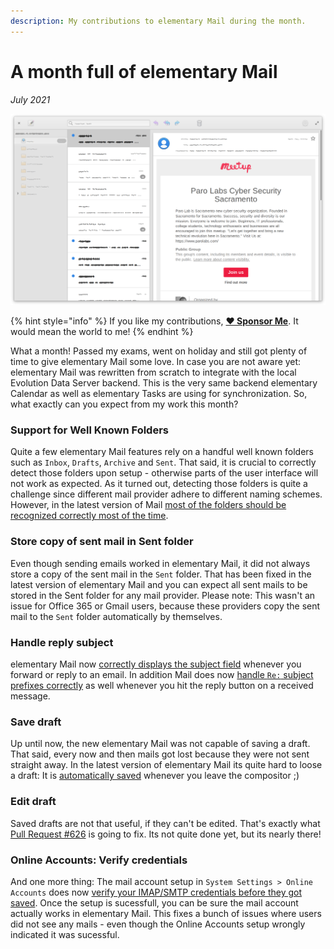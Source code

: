 ```yaml
---
description: My contributions to elementary Mail during the month.
---
```


# A month full of elementary Mail

_July 2021_

![elementary Mail](../.gitbook/assets/io.elementary.mail.png)

{% hint style="info" %}
If you like my contributions, [**❤️ Sponsor Me**](https://github.com/sponsors/marbetschar). It would mean the world to me!
{% endhint %}

What a month! Passed my exams, went on holiday and still got plenty of time to give elementary Mail some love. In case you are not aware yet: elementary Mail was rewritten from scratch to integrate with the local Evolution Data Server backend. This is the very same backend elementary Calendar as well as elementary Tasks are using for synchronization. So, what exactly can you expect from my work this month?

### Support for Well Known Folders

Quite a few elementary Mail features rely on a handful well known folders such as `Inbox`, `Drafts`, `Archive` and `Sent`. That said, it is crucial to correctly detect those folders upon setup - otherwise parts of the user interface will not work as expected. As it turned out, detecting those folders is quite a challenge since different mail provider adhere to different naming schemes. However, in the latest version of Mail [most of the folders should be recognized correctly most of the time](https://github.com/elementary/switchboard-plug-onlineaccounts/pull/192).

### Store copy of sent mail in Sent folder

Even though sending emails worked in elementary Mail, it did not always store a copy of the sent mail in the `Sent` folder. That has been fixed in the latest version of elementary Mail and you can expect all sent mails to be stored in the Sent folder for any mail provider. Please note: This wasn't an issue for Office 365 or Gmail users, because these providers copy the sent mail to the `Sent` folder automatically by themselves.

### Handle reply subject

elementary Mail now [correctly displays the subject field](https://github.com/elementary/mail/pull/602) whenever you forward or reply to an email. In addition Mail does now [handle `Re:` subject prefixes correctly](https://github.com/elementary/mail/pull/603) as well whenever you hit the reply button on a received message.

### Save draft

Up until now, the new elementary Mail was not capable of saving a draft. That said, every now and then mails got lost because they were not sent straight away. In the latest version of elementary Mail its quite hard to loose a draft: It is [automatically saved](https://github.com/elementary/mail/pull/599) whenever you leave the compositor ;)

### Edit draft

Saved drafts are not that useful, if they can't be edited. That's exactly what [Pull Request #626](https://github.com/elementary/mail/pull/626) is going to fix. Its not quite done yet, but its nearly there!

### Online Accounts: Verify credentials

And one more thing: The mail account setup in `System Settings > Online Accounts` does now [verify your IMAP/SMTP credentials before they got saved](https://github.com/elementary/switchboard-plug-onlineaccounts/pull/189). Once the setup is sucessfull, you can be sure the mail account actually works in elementary Mail. This fixes a bunch of issues where users did not see any mails - even though the Online Accounts setup wrongly indicated it was sucessful.